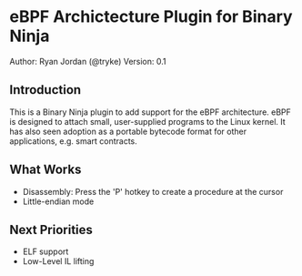 # eBPF Archictecture Plugin for Binary Ninja
Author: Ryan Jordan (@tryke)
Version: 0.1

## Introduction

This is a Binary Ninja plugin to add support for the eBPF architecture.
eBPF is designed to attach small, user-supplied programs to the Linux kernel.
It has also seen adoption as a portable bytecode format for other
applications, e.g. smart contracts.

## What Works

- Disassembly: Press the 'P' hotkey to create a procedure at the cursor
- Little-endian mode

## Next Priorities

- ELF support
- Low-Level IL lifting

